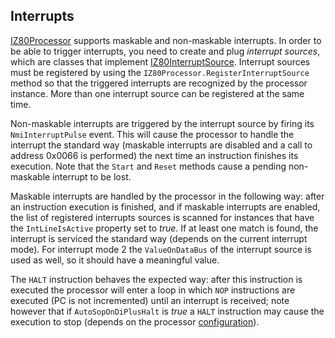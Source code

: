 ## Interrupts

[IZ80Processor](../Main/IZ80Processor.cs) supports maskable and non-maskable interrupts. In order to be able to trigger interrupts, you need to create and plug _interrupt sources_, which are classes that implement [IZ80InterruptSource](../Main/Dependencies%20Interfaces/IZ80InterruptSource.cs). Interrupt sources must be registered by using the `IZ80Processor.RegisterInterruptSource` method so that the triggered interrupts are recognized by the processor instance. More than one interrupt source can be registered at the same time.

Non-maskable interrupts are triggered by the interrupt source by firing its `NmiInterruptPulse` event. This will cause the processor to handle the interrupt the standard way (maskable interrupts are disabled and a call to address 0x0066 is performed) the next time an instruction finishes its execution. Note that the `Start` and `Reset` methods cause a pending non-maskable interrupt to be lost.

Maskable interrupts are handled by the processor in the following way: after an instruction execution is finished, and if maskable interrupts are enabled, the list of registered interrupts sources is scanned for instances that have the `IntLineIsActive` property set to _true_. If at least one match is found, the interrupt is serviced the standard way (depends on the current interrupt mode). For interrupt mode 2 the `ValueOnDataBus` of the interrupt source is used as well, so it should have a meaningful value.

The `HALT` instruction behaves the expected way: after this instruction is executed the processor will enter a loop in which `NOP` instructions are executed (PC is not incremented) until an interrupt is received; note however that if `AutoSopOnDiPlusHalt` is _true_ a `HALT` instruction may cause the execution to stop (depends on the processor [configuration](Configuration.md)).
